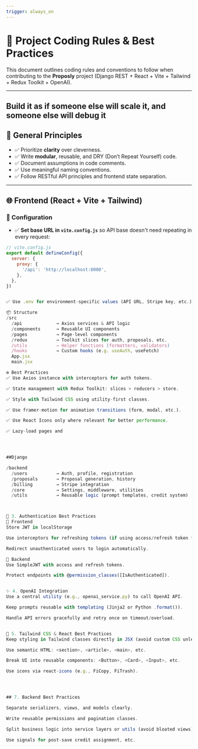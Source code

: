 ```yaml
---
trigger: always_on
---
```


# 🧠 Project Coding Rules & Best Practices

This document outlines coding rules and conventions to follow when contributing to the **Proposly** project (Django REST + React + Vite + Tailwind + Redux Toolkit + OpenAI).

---

## Build it as if someone else will scale it, and someone else will debug it

## 🚀 General Principles

- ✅ Prioritize **clarity** over cleverness.
- ✅ Write **modular**, reusable, and DRY (Don’t Repeat Yourself) code.
- ✅ Document assumptions in code comments.
- ✅ Use meaningful naming conventions.
- ✅ Follow RESTful API principles and frontend state separation.

---

## 🌐 Frontend (React + Vite + Tailwind)

### 🔧 Configuration

- ✅ **Set base URL in `vite.config.js`** so API base doesn't need repeating in every request:

```js
// vite.config.js
export default defineConfig({
  server: {
    proxy: {
      '/api': 'http://localhost:8000',
    },
  },
})


✅ Use .env for environment-specific values (API URL, Stripe key, etc.)

📦 Structure
/src
  /api             → Axios services & API logic
  /components      → Reusable UI components
  /pages           → Page-level components
  /redux           → Toolkit slices for auth, proposals, etc.
  /utils           → Helper functions (formatters, validators)
  /hooks           → Custom hooks (e.g. useAuth, useFetch)
  App.jsx
  main.jsx

⚙️ Best Practices
✅ Use Axios instance with interceptors for auth tokens.

✅ State management with Redux Toolkit: slices > reducers > store.

✅ Style with Tailwind CSS using utility-first classes.

✅ Use framer-motion for animation transitions (form, modal, etc.).

✅ Use React Icons only where relevant for better performance.

✅ Lazy-load pages and




##Django

/backend
  /users           → Auth, profile, registration
  /proposals       → Proposal generation, history
  /billing         → Stripe integration
  /core            → Settings, middleware, utilities
  /utils           → Reusable logic (prompt templates, credit system)



🔐 3. Authentication Best Practices
🔸 Frontend
Store JWT in localStorage

Use interceptors for refreshing tokens (if using access/refresh token flow).

Redirect unauthenticated users to login automatically.

🔸 Backend
Use SimpleJWT with access and refresh tokens.

Protect endpoints with @permission_classes([IsAuthenticated]).


✨ 4. OpenAI Integration
Use a central utility (e.g., openai_service.py) to call OpenAI API.

Keep prompts reusable with templating (Jinja2 or Python .format()).

Handle API errors gracefully and retry once on timeout/overload.


🎨 5. Tailwind CSS & React Best Practices
Keep styling in Tailwind classes directly in JSX (avoid custom CSS unless needed).

Use semantic HTML: <section>, <article>, <main>, etc.

Break UI into reusable components: <Button>, <Card>, <Input>, etc.

Use icons via react-icons (e.g., FiCopy, FiTrash).




## 7. Backend Best Practices

Separate serializers, views, and models clearly.

Write reusable permissions and pagination classes.

Split business logic into service layers or utils (avoid bloated views).

Use signals for post-save credit assignment, etc.
